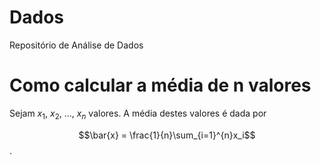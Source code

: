 # Dados

Repositório de Análise de Dados

# Como calcular a média de n valores

Sejam $x_1$, $x_2$, $\ldots$, $x_n$ valores. A média destes valores é dada por

$$\bar{x} = \frac{1}{n}\sum_{i=1}^{n}x_i$$.